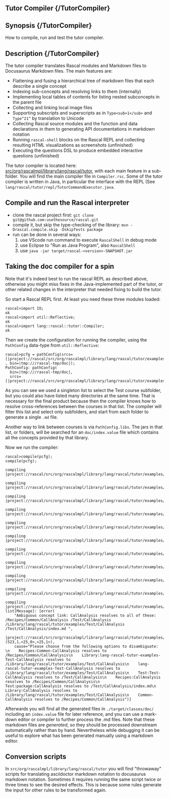 ## Tutor Compiler {/TutorCompiler}

## Synopsis {/TutorCompiler}

How to compile, run and test the tutor compiler.

## Description {/TutorCompiler}

The tutor compiler translates Rascal modules and Markdown files to Docusaurus Markdown files. The main features are:

* Flattening and fusing a hierarchical tree of markdown files that each describe a single concept
* Indexing sub-concepts and resolving links to them (internally)
* Implementing local tables of contents for listing nested subconcepts in the parent file
* Collecting and linking local image files
* Supporting subscripts and superscripts as in `Type<sub>1</sub>` and `Type^21^` by translation to Unicode
* Collecting Rascal source modules and the function and data declarations in them to generating API documentations in markdown notation
* Running `rascal-shell` blocks on the Rascal REPL and collecting resulting HTML visualizations as screenshots (unfinished)
* Executing the questions DSL to produce embedded interactive questions (unfinished)

The tutor compiler is located here: [src/org/rascalmpl/library/lang/rascal/tutor](https://github.com/usethesource/rascal/tree/main/src/org/rascalmpl/library/lang/rascal/tutor), with each main feature in a sub-folder. You will find the main compiler file in `Compiler.rsc`. Some of the tutor compiler is written in Java, in particular the interface with the REPL (See `lang/rascal/tutor/repl/TutorCommandExecutor.java`.

## Compile and run the Rascal interpreter

* clone the rascal project first: `git clone git@github.com:usethesource/rascal.git`
* compile it, but skip the type-checking of the library: `mvn -Drascal.compile.skip -DskipTests package`
* run can be done in several ways:
   1. use VScode run command to execute `RascalShell` in debug mode
   2. use Eclipse to "Run as Java Program", also `RascalShell`
   4. use `java -jar target/rascal-<version>-SNAPSHOT.jar`

 
## Taking the doc compiler for a spin

Note that it's indeed best to run the rascal REPL as described above, otherwise you might miss fixes in the Java-implemented part of the tutor, or other related changes in the interpreter that needed fixing to build the tutor.

So start a Rascal REPL first. At least you need these three modules loaded:


```rascal-shell
rascal>import IO;
ok
rascal>import util::Reflective;
ok
rascal>import lang::rascal::tutor::Compiler;
ok
```

Then we create the configuration for running the compiler, using the `PathConfig` data-type from `util::Reflective`:


```rascal-shell
rascal>pcfg = pathConfig(srcs=[|project://rascal/src/org/rascalmpl/library/lang/rascal/tutor/examples/Test|] , bin=|tmp:///rascal-tmp/doc|);
PathConfig: pathConfig(
  bin=|tmp:///rascal-tmp/doc|,
  srcs=[|project://rascal/src/org/rascalmpl/library/lang/rascal/tutor/examples/Test|])
```

As you can see we used a singleton list to select the Test course subfolder, but you could also have listed many directories at the same time. That is necessary for the final product because then the compiler knows how to resolve cross-references between the courses in that list. The compiler will filter this list and select only subfolders, and start from each folder to generate a single `.md` file. 

Another way to link between courses is via `PathConfig.libs`. The jars in that list, or folders, will  be searched for an `doc/index.value` file which contains all the concepts provided by that library. 

Now we run the compiler:


```rascal-shell
rascal>compile(pcfg);
compile(pcfg);
compiling |project://rascal/src/org/rascalmpl/library/lang/rascal/tutor/examples/Test/Test.md|
compiling |project://rascal/src/org/rascalmpl/library/lang/rascal/tutor/examples/Test/t1.png|
compiling |project://rascal/src/org/rascalmpl/library/lang/rascal/tutor/examples/Test/CallAnalysis|
compiling |project://rascal/src/org/rascalmpl/library/lang/rascal/tutor/examples/Test/CallAnalysis/CallAnalysis.md|
compiling |project://rascal/src/org/rascalmpl/library/lang/rascal/tutor/examples/Test/CallAnalysis/calls.png|
compiling |project://rascal/src/org/rascalmpl/library/lang/rascal/tutor/examples/Test/If|
compiling |project://rascal/src/org/rascalmpl/library/lang/rascal/tutor/examples/Test/If/If.md|
compiling |project://rascal/src/org/rascalmpl/library/lang/rascal/tutor/examples/Test/Libraries|
compiling |project://rascal/src/org/rascalmpl/library/lang/rascal/tutor/examples/Test/Libraries/Libraries.md|
compiling |project://rascal/src/org/rascalmpl/library/lang/rascal/tutor/examples/Test/Libraries/Boolean|
compiling |project://rascal/src/org/rascalmpl/library/lang/rascal/tutor/examples/Test/Questions|
list[Message]: [error(
    "Ambiguous concept link: CallAnalysis resolves to all of these: /Recipes/Common/CallAnalysis /Test/CallAnalysis /Library/lang/rascal/tutor/examples/Test/CallAnalysis /Test/CallAnalysis/index.md ",
    |project://rascal/src/org/rascalmpl/library/lang/rascal/tutor/examples/Test/Test.md|(523,1,<25,0>,<25,1>),
    cause="Please choose from the following options to disambiguate: \n    Recipes:Common-CallAnalysis resolves to /Recipes/Common/CallAnalysis\n    Library:lang-rascal-tutor-examples-Test-CallAnalysis resolves to /Library/lang/rascal/tutor/examples/Test/CallAnalysis\n    lang-rascal-tutor-examples-Test-CallAnalysis resolves to /Library/lang/rascal/tutor/examples/Test/CallAnalysis\n    Test:Test-CallAnalysis resolves to /Test/CallAnalysis\n    Recipes:CallAnalysis resolves to /Recipes/Common/CallAnalysis\n    Test:package:CallAnalysis resolves to /Test/CallAnalysis/index.md\n    Library:CallAnalysis resolves to /Library/lang/rascal/tutor/examples/Test/CallAnalysis\n    Common-CallAnalysis resolves to /Recipes/Common/CallAnalysis")]
```

Afterwards you will find all the generated files in `./target/classes/doc/` including an `index.value` file for later reference, and you can use a mark-down editor or compiler to further process the .md files. Note that these markdown files are _generated_, so they should be processed downstream automatically rather than by hand. Nevertheless while debugging it can be useful to explore what has been generated manually using a markdown editor.

## Conversion scripts

In `src/org/rascalmpl/library/lang/rascal/tutor` you will find "throwaway" scripts for translating asciidoctor markdown notation to docusaurus markdown notation. Sometimes it requires running the same script twice or three times to see the desired effects. This is because some rules generate the input for other rules to be transformed again.

